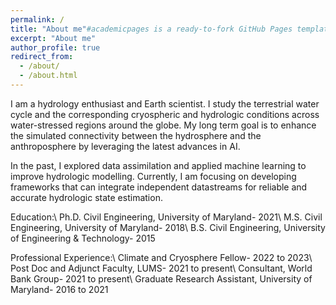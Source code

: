 ```yaml
---
permalink: /
title: "About me"#academicpages is a ready-to-fork GitHub Pages template for academic personal websites"
excerpt: "About me"
author_profile: true
redirect_from: 
  - /about/
  - /about.html
---
```


I am a hydrology enthusiast and Earth scientist. I study the terrestrial water cycle and the corresponding cryospheric and hydrologic conditions across water-stressed regions around the globe. My long term goal is to enhance the simulated connectivity between the hydrosphere and the anthroposphere by leveraging the latest advances in AI.

In the past, I explored data assimilation and applied machine learning to improve hydrologic modelling. Currently, I am focusing on developing frameworks that can integrate independent datastreams for reliable and accurate hydrologic state estimation.

Education:\\
Ph.D. Civil Engineering, University of Maryland- 2021\\
M.S. Civil Engineering, University of Maryland- 2018\\
B.S. Civil Engineering, University of Engineering & Technology- 2015       	

Professional Experience:\\
Climate and Cryosphere Fellow- 2022 to 2023\\
Post Doc and Adjunct Faculty, LUMS- 2021 to present\\
Consultant, World Bank Group- 2021 to present\\
Graduate Research Assistant, University of Maryland- 2016 to 2021
